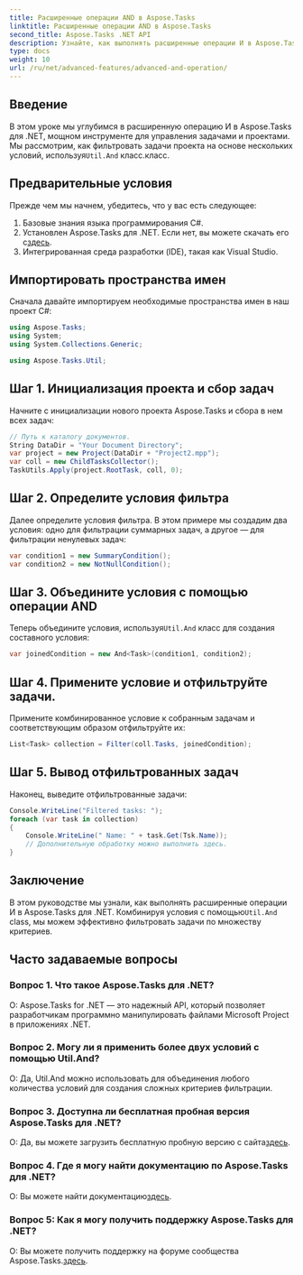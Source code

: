 ```yaml
---
title: Расширенные операции AND в Aspose.Tasks
linktitle: Расширенные операции AND в Aspose.Tasks
second_title: Aspose.Tasks .NET API
description: Узнайте, как выполнять расширенные операции И в Aspose.Tasks для .NET, чтобы эффективно фильтровать задачи проекта по множеству критериев.
type: docs
weight: 10
url: /ru/net/advanced-features/advanced-and-operation/
---
```

## Введение

 В этом уроке мы углубимся в расширенную операцию И в Aspose.Tasks для .NET, мощном инструменте для управления задачами и проектами. Мы рассмотрим, как фильтровать задачи проекта на основе нескольких условий, используя`Util.And` класс.класс.

## Предварительные условия

Прежде чем мы начнем, убедитесь, что у вас есть следующее:

1. Базовые знания языка программирования C#.
2.  Установлен Aspose.Tasks для .NET. Если нет, вы можете скачать его с[здесь](https://releases.aspose.com/tasks/net/).
3. Интегрированная среда разработки (IDE), такая как Visual Studio.

## Импортировать пространства имен

Сначала давайте импортируем необходимые пространства имен в наш проект C#:

```csharp
using Aspose.Tasks;
using System;
using System.Collections.Generic;

using Aspose.Tasks.Util;

```

## Шаг 1. Инициализация проекта и сбор задач

Начните с инициализации нового проекта Aspose.Tasks и сбора в нем всех задач:

```csharp
// Путь к каталогу документов.
String DataDir = "Your Document Directory";
var project = new Project(DataDir + "Project2.mpp");
var coll = new ChildTasksCollector();
TaskUtils.Apply(project.RootTask, coll, 0);
```

## Шаг 2. Определите условия фильтра

Далее определите условия фильтра. В этом примере мы создадим два условия: одно для фильтрации суммарных задач, а другое — для фильтрации ненулевых задач:

```csharp
var condition1 = new SummaryCondition();
var condition2 = new NotNullCondition();
```

## Шаг 3. Объедините условия с помощью операции AND

 Теперь объедините условия, используя`Util.And` класс для создания составного условия:

```csharp
var joinedCondition = new And<Task>(condition1, condition2);
```

## Шаг 4. Примените условие и отфильтруйте задачи.

Примените комбинированное условие к собранным задачам и соответствующим образом отфильтруйте их:

```csharp
List<Task> collection = Filter(coll.Tasks, joinedCondition);
```

## Шаг 5. Вывод отфильтрованных задач

Наконец, выведите отфильтрованные задачи:

```csharp
Console.WriteLine("Filtered tasks: ");
foreach (var task in collection)
{
    Console.WriteLine(" Name: " + task.Get(Tsk.Name));
    // Дополнительную обработку можно выполнить здесь.
}
```

## Заключение

 В этом руководстве мы узнали, как выполнять расширенные операции И в Aspose.Tasks для .NET. Комбинируя условия с помощью`Util.And` class, мы можем эффективно фильтровать задачи по множеству критериев.

## Часто задаваемые вопросы

### Вопрос 1. Что такое Aspose.Tasks для .NET?

О: Aspose.Tasks for .NET — это надежный API, который позволяет разработчикам программно манипулировать файлами Microsoft Project в приложениях .NET.

### Вопрос 2. Могу ли я применить более двух условий с помощью Util.And?

О: Да, Util.And можно использовать для объединения любого количества условий для создания сложных критериев фильтрации.

### Вопрос 3. Доступна ли бесплатная пробная версия Aspose.Tasks для .NET?

 О: Да, вы можете загрузить бесплатную пробную версию с сайта[здесь](https://releases.aspose.com/).

### Вопрос 4. Где я могу найти документацию по Aspose.Tasks для .NET?

 О: Вы можете найти документацию[здесь](https://reference.aspose.com/tasks/net/).

### Вопрос 5: Как я могу получить поддержку Aspose.Tasks для .NET?

 О: Вы можете получить поддержку на форуме сообщества Aspose.Tasks.[здесь](https://forum.aspose.com/c/tasks/15).